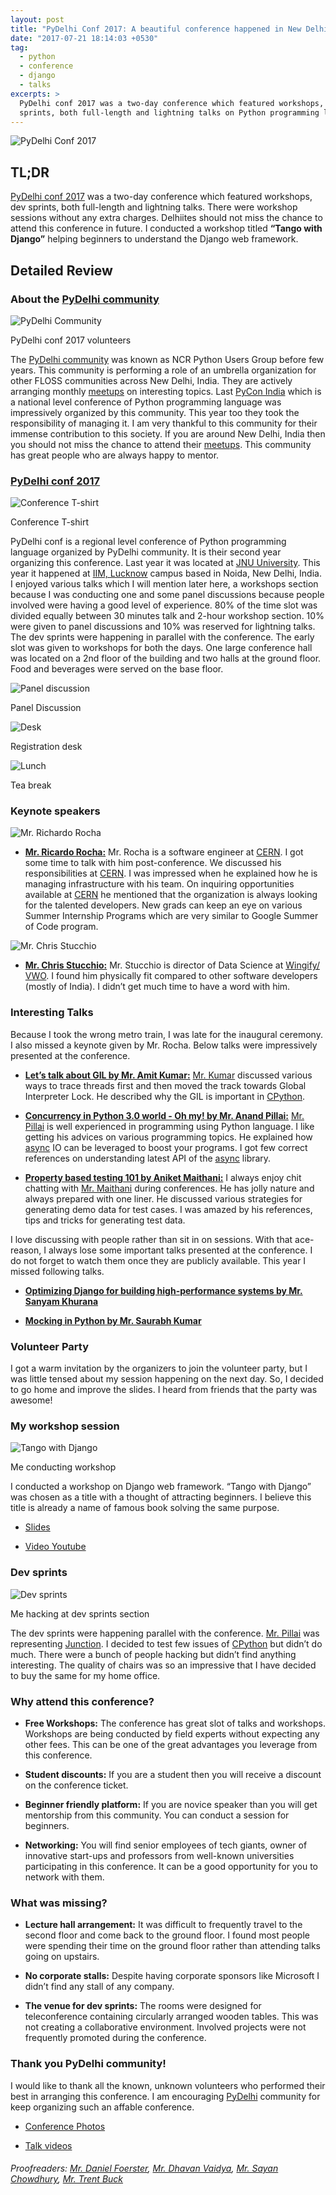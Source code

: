 ```yaml
---
layout: post
title: "PyDelhi Conf 2017: A beautiful conference happened in New Delhi, India"
date: "2017-07-21 18:14:03 +0530"
tag:
  - python
  - conference
  - django
  - talks
excerpts: >
  PyDelhi conf 2017 was a two-day conference which featured workshops, dev
  sprints, both full-length and lightning talks on Python programming language.
---
```


![PyDelhi Conf
2017]({{site.url}}/assets/images/pydelhi_conf_2017/group_photo.jpg)

## TL;DR

[PyDelhi conf 2017][pydelhi_conf_2017] was a two-day conference which featured
workshops, dev sprints, both full-length and lightning talks. There were
workshop sessions without any extra charges. Delhiites should not miss the
chance to attend this conference in future. I conducted a workshop titled
**“Tango with Django”** helping beginners to understand the Django web
framework.


## Detailed Review


### About the [PyDelhi community][pydelhi_community]


![PyDelhi
Community]({{site.url}}/assets/images/pydelhi_conf_2017/pydelhi_community.jpg)

<p class="center"> PyDelhi conf 2017 volunteers </p>

The [PyDelhi community][pydelhi_community] was known as NCR Python Users Group
before few years. This community is performing a role of an umbrella
organization for other FLOSS communities across New Delhi, India. They are
actively arranging monthly [meetups][pydelhi_meetup] on interesting topics. Last
[PyCon India](https://in.pycon.org/2016/) which is a national level conference
of Python programming language was impressively organized by this community.
This year too they took the responsibility of managing it. I am very thankful to
this community for their immense contribution to this society. If you are around
New Delhi, India then you should not miss the chance to attend their
[meetups][pydelhi_meetup]. This community has great people who are always happy
to mentor.


### [PyDelhi conf 2017][pydelhi_conf_2017]


![Conference T-shirt]({{site.url}}/assets/images/pydelhi_conf_2017/t_shirt.jpg)

<p class="center"> Conference T-shirt </p>

PyDelhi conf is a regional level conference of Python programming language
organized by PyDelhi community. It is their second year organizing this
conference. Last year it was located at [JNU University](http://www.jnu.ac.in).
This year it happened at [IIM, Lucknow](https://www.iiml.ac.in/) campus based in
Noida, New Delhi, India. I enjoyed various talks which I will mention later
here, a workshops section because I was conducting one and some panel
discussions because people involved were having a good level of experience. 80%
of the time slot was divided equally between 30 minutes talk and 2-hour workshop
section.  10% were given to panel discussions and 10% was reserved for lightning
talks.  The dev sprints were happening in parallel with the conference. The
early slot was given to workshops for both the days. One large conference hall
was located on a 2nd floor of the building and two halls at the ground floor.
Food and beverages were served on the base floor.

![Panel discussion]({{site.url}}/assets/images/pydelhi_conf_2017/pannel_disussion.jpg)

<p class="center"> Panel Discussion </p>

![Desk]({{site.url}}/assets/images/pydelhi_conf_2017/desk.jpg)

<p class="center"> Registration desk </p>

![Lunch]({{site.url}}/assets/images/pydelhi_conf_2017/lunch.jpg)

<p class="center"> Tea break </p>


### Keynote speakers


![Mr. Richardo Rocha]({{site.url}}/assets/images/pydelhi_conf_2017/ricardo.jpg)

* [**Mr. Ricardo Rocha:**](
  https://www.linkedin.com/in/ricardo-rocha-739aa718/?ppe=1) Mr. Rocha is a
  software engineer at [CERN][cern]. I got some time to talk with him
  post-conference. We discussed his responsibilities at [CERN][cern]. I was
  impressed when he explained how he is managing infrastructure with his team.
  On inquiring opportunities available at [CERN][cern] he mentioned that the
  organization is always looking for the talented developers.  New grads can
  keep an eye on various Summer Internship Programs which are very similar to
  Google Summer of Code program.

![Mr. Chris Stucchio]({{site.url}}/assets/images/pydelhi_conf_2017/chris.jpg)

* [**Mr. Chris Stucchio:**](https://www.chrisstucchio.com/) Mr. Stucchio is
  director of Data Science at [Wingify/ VWO](https://vwo.com/). I found him
  physically fit compared to other software developers (mostly of India). I
  didn’t get much time to have a word with him.


### Interesting Talks

Because I took the wrong metro train, I was late for the inaugural ceremony. I
also missed a keynote given by Mr. Rocha. Below talks were impressively
presented at the conference.

* [**Let’s talk about GIL by Mr. Amit Kumar:**](
  https://youtu.be/CwTnUvHo6d8?list=PL3Aq1JLV2oFZFzSGsDUcc6BieBEvUDzJg)
  [Mr. Kumar](http://iamit.in/) discussed various ways to trace threads first and
  then moved the track towards Global Interpreter Lock. He described why the GIL
  is important in [CPython][cpython].

* [**Concurrency in Python 3.0 world - Oh my! by Mr. Anand Pillai:**](
  https://youtu.be/QCZ31d9dqF4?list=PL3Aq1JLV2oFZFzSGsDUcc6BieBEvUDzJg)
  [Mr. Pillai][mr_anand] is well experienced in programming using Python
  language. I like getting his advices on various programming topics. He
  explained how [async][async] IO can be leveraged to boost your programs. I got
  few correct references on understanding latest API of the [async][async]
  library.


* [**Property based testing 101 by Aniket
  Maithani:**](https://youtu.be/n5xUTcsrRns) I always enjoy chit chatting with
  [Mr. Maithani](http://www.aniketmaithani.net/) during conferences. He has
  jolly nature and always prepared with one liner. He discussed various
  strategies for generating demo data for test cases. I was amazed by his
  references, tips and tricks for generating test data.

I love discussing with people rather than sit in on sessions. With that
ace-reason, I always lose some important talks presented at the conference. I do
not forget to watch them once they are publicly available. This year I missed
following talks.

* [**Optimizing Django for building high-performance systems by Mr. Sanyam
  Khurana**](https://youtu.be/I41LTEWzluU)

* [**Mocking in Python by Mr. Saurabh Kumar**](https://youtu.be/xo9QhfaefzY)


### Volunteer Party

I got a warm invitation by the organizers to join the volunteer party, but I was
little tensed about my session happening on the next day. So, I decided to go
home and improve the slides. I heard from friends that the party was awesome!


### My workshop session

![Tango with Django]({{site.url}}/assets/images/pydelhi_conf_2017/talk_2.jpg)

<p class="center"> Me conducting workshop </p>

I conducted a workshop on Django web framework. “Tango with Django” was chosen
as a title with a thought of attracting beginners. I believe this title is
already a name of famous book solving the same purpose.


* [Slides](https://www.slideshare.net/jaysinhp/tango-with-django-78119081)

* [Video Youtube](https://youtu.be/jr6LWM7Yquk)


### Dev sprints

![Dev sprints]({{site.url}}/assets/images/pydelhi_conf_2017/devsprint.jpg)

<p class="center"> Me hacking at dev sprints section </p>

The dev sprints were happening parallel with the conference.  [Mr.
Pillai][mr_anand] was representing
[Junction](https://github.com/pythonindia/junction). I decided to test few
issues of [CPython][cpython] but didn’t do much. There were a bunch of people
hacking but didn’t find anything interesting. The quality of chairs was so an
impressive that I have decided to buy the same for my home office.


### Why attend this conference?

* **Free Workshops:** The conference has great slot of talks and workshops.
  Workshops are being conducted by field experts without expecting any other
  fees. This can be one of the great advantages you leverage from this
  conference.

* **Student discounts:** If you are a student then you will receive a discount
  on the conference ticket.

* **Beginner friendly platform:** If you are novice speaker than you will get
  mentorship from this community. You can conduct a session for beginners.

* **Networking:** You will find senior employees of tech giants, owner of
  innovative start-ups and professors from well-known universities participating
  in this conference.  It can be a good opportunity for you to network with
  them.


### What was missing?

* **Lecture hall arrangement:** It was difficult to frequently travel to the
  second floor and come back to the ground floor. I found most people were
  spending their time on the ground floor rather than attending talks going on
  upstairs.

* **No corporate stalls:** Despite having corporate sponsors like Microsoft I
  didn’t find any stall of any company.

* **The venue for dev sprints:** The rooms were designed for teleconference
  containing circularly arranged wooden tables. This was not creating a
  collaborative environment. Involved projects were not frequently promoted
  during the conference.


### Thank you PyDelhi community!

I would like to thank all the known, unknown volunteers who performed their best
in arranging this conference. I am encouraging [PyDelhi][pydelhi_community]
community for keep organizing such an affable conference.

* [Conference Photos](https://www.flickr.com/groups/pydelhi/)

* [Talk videos](https://www.youtube.com/playlist?list=PL3Aq1JLV2oFZFzSGsDUcc6BieBEvUDzJg)


###### Proofreaders: [Mr. Daniel Foerster](https://github.com/pydsigner), [Mr.  Dhavan Vaidya](http://codingquark.com/), [Mr. Sayan Chowdhury](https://sayanchowdhury.dgplug.org/), [Mr. Trent Buck](https://www.emacswiki.org/emacs/TrentBuck)

[pydelhi_conf_2017]:https://conference.pydelhi.org
[pydelhi_community]:https://pydelhi.org/
[pydelhi_meetup]:http://www.meetup.com/pydelhi
[cern]:https://home.cern/
[mr_anand]:https://youtu.be/I41LTEWzluU
[cpython]:https://github.com/python/cpython
[async]:https://docs.python.org/3/library/asyncio.html

